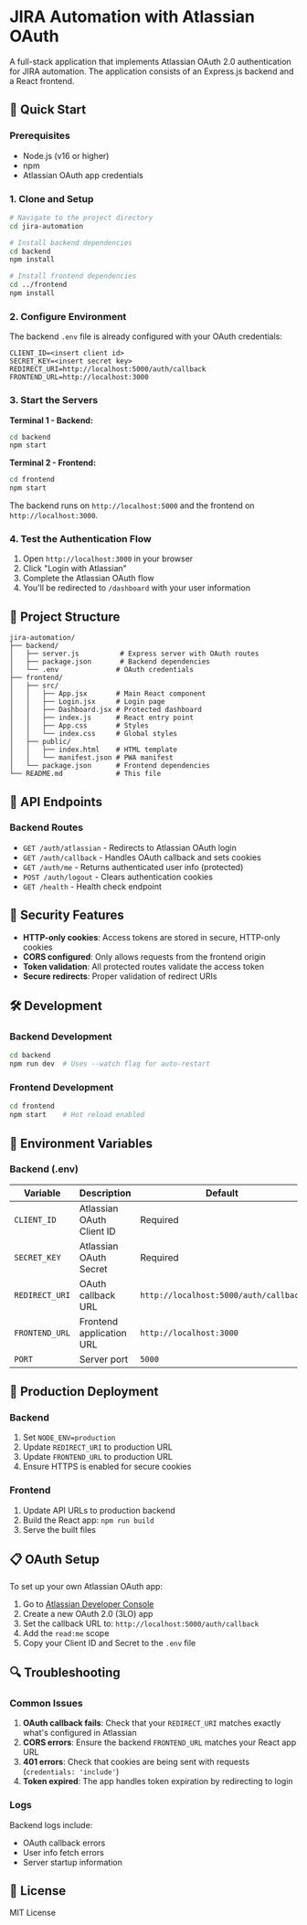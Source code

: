 # JIRA Automation with Atlassian OAuth

A full-stack application that implements Atlassian OAuth 2.0 authentication for JIRA automation. The application consists of an Express.js backend and a React frontend.

## 🚀 Quick Start

### Prerequisites

- Node.js (v16 or higher)
- npm
- Atlassian OAuth app credentials

### 1. Clone and Setup

```bash
# Navigate to the project directory
cd jira-automation

# Install backend dependencies
cd backend
npm install

# Install frontend dependencies
cd ../frontend
npm install
```

### 2. Configure Environment

The backend `.env` file is already configured with your OAuth credentials:

```
CLIENT_ID=<insert client id>
SECRET_KEY=<insert secret key>
REDIRECT_URI=http://localhost:5000/auth/callback
FRONTEND_URL=http://localhost:3000
```

### 3. Start the Servers

**Terminal 1 - Backend:**
```bash
cd backend
npm start
```

**Terminal 2 - Frontend:**
```bash
cd frontend
npm start
```

The backend runs on `http://localhost:5000` and the frontend on `http://localhost:3000`.

### 4. Test the Authentication Flow

1. Open `http://localhost:3000` in your browser
2. Click "Login with Atlassian"
3. Complete the Atlassian OAuth flow
4. You'll be redirected to `/dashboard` with your user information

## 📁 Project Structure

```
jira-automation/
├── backend/
│   ├── server.js          # Express server with OAuth routes
│   ├── package.json       # Backend dependencies
│   └── .env              # OAuth credentials
├── frontend/
│   ├── src/
│   │   ├── App.jsx       # Main React component
│   │   ├── Login.jsx     # Login page
│   │   ├── Dashboard.jsx # Protected dashboard
│   │   ├── index.js      # React entry point
│   │   ├── App.css       # Styles
│   │   └── index.css     # Global styles
│   ├── public/
│   │   ├── index.html    # HTML template
│   │   └── manifest.json # PWA manifest
│   └── package.json      # Frontend dependencies
└── README.md             # This file
```

## 🔧 API Endpoints

### Backend Routes

- `GET /auth/atlassian` - Redirects to Atlassian OAuth login
- `GET /auth/callback` - Handles OAuth callback and sets cookies
- `GET /auth/me` - Returns authenticated user info (protected)
- `POST /auth/logout` - Clears authentication cookies
- `GET /health` - Health check endpoint

## 🔐 Security Features

- **HTTP-only cookies**: Access tokens are stored in secure, HTTP-only cookies
- **CORS configured**: Only allows requests from the frontend origin
- **Token validation**: All protected routes validate the access token
- **Secure redirects**: Proper validation of redirect URIs

## 🛠 Development

### Backend Development

```bash
cd backend
npm run dev  # Uses --watch flag for auto-restart
```

### Frontend Development

```bash
cd frontend
npm start    # Hot reload enabled
```

## 📝 Environment Variables

### Backend (.env)

| Variable | Description | Default |
|----------|-------------|---------|
| `CLIENT_ID` | Atlassian OAuth Client ID | Required |
| `SECRET_KEY` | Atlassian OAuth Secret | Required |
| `REDIRECT_URI` | OAuth callback URL | `http://localhost:5000/auth/callback` |
| `FRONTEND_URL` | Frontend application URL | `http://localhost:3000` |
| `PORT` | Server port | `5000` |

## 🚀 Production Deployment

### Backend

1. Set `NODE_ENV=production`
2. Update `REDIRECT_URI` to production URL
3. Update `FRONTEND_URL` to production URL
4. Ensure HTTPS is enabled for secure cookies

### Frontend

1. Update API URLs to production backend
2. Build the React app: `npm run build`
3. Serve the built files

## 📋 OAuth Setup

To set up your own Atlassian OAuth app:

1. Go to [Atlassian Developer Console](https://developer.atlassian.com/console/myapps/)
2. Create a new OAuth 2.0 (3LO) app
3. Set the callback URL to: `http://localhost:5000/auth/callback`
4. Add the `read:me` scope
5. Copy your Client ID and Secret to the `.env` file

## 🔍 Troubleshooting

### Common Issues

1. **OAuth callback fails**: Check that your `REDIRECT_URI` matches exactly what's configured in Atlassian
2. **CORS errors**: Ensure the backend `FRONTEND_URL` matches your React app URL
3. **401 errors**: Check that cookies are being sent with requests (`credentials: 'include'`)
4. **Token expired**: The app handles token expiration by redirecting to login

### Logs

Backend logs include:
- OAuth callback errors
- User info fetch errors
- Server startup information

## 📄 License

MIT License